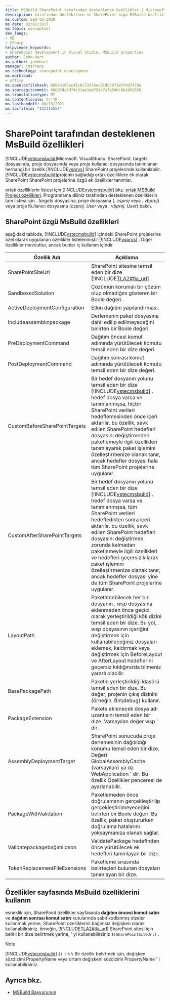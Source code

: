 ```yaml
---
title: MSBuild SharePoint tarafından desteklenen özellikler | Microsoft Docs
description: tarafından desteklenen ve SharePoint özgü MSBuild özellik adları ve açıklamaları listesini okuyun.
ms.custom: SEO-VS-2020
ms.date: 02/02/2017
ms.topic: conceptual
dev_langs:
- VB
- CSharp
helpviewer_keywords:
- SharePoint development in Visual Studio, MSBuild properties
author: John-Hart
ms.author: johnhart
manager: jmartens
ms.technology: sharepoint-development
ms.workload:
- office
ms.openlocfilehash: 66024105ac41c6c72d7eec019d507183fdd7479a
ms.sourcegitcommit: 68897da7d74c31ae1ebf5d47c7b5ddc9b108265b
ms.translationtype: MT
ms.contentlocale: tr-TR
ms.lasthandoff: 08/13/2021
ms.locfileid: "122115557"
---
```

# <a name="msbuild-properties-supported-by-sharepoint"></a>SharePoint tarafından desteklenen MsBuild özellikleri
  [!INCLUDE[vstecmsbuild](../sharepoint/includes/vstecmsbuild-md.md)]Microsoft. VisualStudio. SharePoint. targets dosyasında, proje dosyasında veya proje kullanıcı dosyasında tanımlanan herhangi bir özellik [!INCLUDE[vsprvs](../sharepoint/includes/vsprvs-md.md)] SharePoint projelerinde kullanılabilir. [!INCLUDE[vstecmsbuild](../sharepoint/includes/vstecmsbuild-md.md)]projenin sağladığı ortak özelliklere ek olarak, SharePoint SharePoint projelerine özgü ek özellikler tanımlar.

 ortak özelliklerin listesi için [!INCLUDE[vstecmsbuild](../sharepoint/includes/vstecmsbuild-md.md)] bkz. [ortak MSBuild Project özellikleri](/previous-versions/dotnet/netframework-4.0/bb629394(v=vs.100)). Programlama diliniz tarafından desteklenen özelliklerin tam listesi için *. targets* dosyasına, proje dosyasına (*. csproj* veya *. vbproj*) veya proje Kullanıcı dosyasına (*csproj. User* veya *. vbproj. User*) bakın.

## <a name="msbuild-properties-specific-to-sharepoint"></a>SharePoint özgü MsBuild özellikleri
 aşağıdaki tabloda, [!INCLUDE[vstecmsbuild](../sharepoint/includes/vstecmsbuild-md.md)] içindeki SharePoint projelerine özel olarak uygulanan özellikler listelenmiştir [!INCLUDE[vsprvs](../sharepoint/includes/vsprvs-md.md)] . Diğer özellikler mevcuttur, ancak bunlar iç kullanım içindir.

|Özellik Adı|Açıklama|
|-------------------|-----------------|
|SharePointSiteUrl|SharePoint sitesine temsil eden bir dize [!INCLUDE[TLA2#tla_url](../sharepoint/includes/tla2sharptla-url-md.md)] .|
|SandboxedSolution|Çözümün korumalı bir çözüm olup olmadığını gösteren bir Boole değeri.|
|ActiveDeploymentConfiguration|Etkin dağıtım yapılandırması.|
|Includeassemblınpackage|Derlemenin paket dosyasına dahil edilip edilmeyeceğini belirten bir Boole değeri.|
|PreDeploymentCommand|Dağıtım öncesi komut adımında yürütülecek komutu temsil eden bir dize değeri.|
|PostDeploymentCommand|Dağıtım sonrası komut adımında yürütülecek komutu temsil eden bir dize değeri.|
|CustomBeforeSharePointTargets|Bir hedef dosyanın yolunu temsil eden bir dize [!INCLUDE[vstecmsbuild](../sharepoint/includes/vstecmsbuild-md.md)] . hedef dosya varsa ve tanımlanmışsa, hiçbir SharePoint verileri hedeflemesinden önce içeri aktarılır. bu özellik, sevk edilen SharePoint hedefleri dosyasını değiştirmeden paketlemeyle ilgili özellikleri tanımlayarak paket işlemini özelleştirmenize olanak tanır, ancak hedefler dosyası hala tüm SharePoint projelerine uygulanır.|
|CustomAfterSharePointTargets|Bir hedef dosyanın yolunu temsil eden bir dize [!INCLUDE[vstecmsbuild](../sharepoint/includes/vstecmsbuild-md.md)] . hedef dosya varsa ve tanımlanmışsa, tüm SharePoint verileri hedefledikten sonra içeri aktarılır. bu özellik, sevk edilen SharePoint hedefleri dosyasını değiştirmek zorunda kalmadan paketlemeyle ilgili özellikleri ve hedefleri geçersiz kılarak paket işlemini özelleştirmenize olanak tanır, ancak hedefler dosyası yine de tüm SharePoint projelerine uygulanır.|
|LayoutPath|Paketlenebilecek her bir dosyanın *. wsp* dosyasına eklenmeden önce geçici olarak yerleştirildiği kök dizini temsil eden bir dize. Bu yol, *. wsp* dosyasının içeriğini değiştirmek için kullanabileceğiniz dosyaları eklemek, kaldırmak veya değiştirmek için BeforeLayout ve AfterLayout hedeflerini geçersiz kıldığınızda bilmeniz yararlı olabilir.|
|BasePackagePath|Paketin yerleştirildiği klasörü temsil eden bir dize. Bu değer, projenin çıkış dizinini (örneğin, Bin\debug) kullanır.|
|PackageExtension|Pakete eklenecek dosya adı uzantısını temsil eden bir dize. Varsayılan değer wsp ' dir.|
|AssemblyDeploymentTarget|SharePoint sunucuda proje derlemesinin dağıtıldığı konumu temsil eden bir dize. Değeri GlobalAssemblyCache (varsayılan) ya da WebApplication ' dir. Bu özellik Özellikler penceresi de ayarlanabilir.|
|PackageWithValidation|Paketlemeden önce doğrulamanın gerçekleştirilip gerçekleştirilmeyeceğini belirten bir Boole değeri. Bu özellik, paket oluştururken doğrulama hatalarını yoksaymanıza olanak sağlar.|
|Validatepackagebağımlıdson|ValidatePackage hedefinden önce yürütülecek ek hedefleri tanımlayan bir dize.|
|TokenReplacementFileExensions|Paketleme sırasında belirteçleri bulunan dosyaları tanımlayan bir dize.|

## <a name="use-msbuild-properties-in-the-properties-page"></a>Özellikler sayfasında MsBuild özelliklerini kullanın
 esneklik için, SharePoint özellikler sayfasında **dağıtım öncesi komut satırı** ve **dağıtım sonrası komut satırı** kutularında sabit kodlanmış dizeler kullanmak yerine, SharePoint özelliklerini bağımsız değişken olarak kullanabilirsiniz. örneğin, [!INCLUDE[TLA2#tla_url](../sharepoint/includes/tla2sharptla-url-md.md)] SharePoint sitesi için belirli bir dize belirtmek yerine, ' yi kullanabilirsiniz `$(SharePointSiteUrl)` .

> [!NOTE]
> [!INCLUDE[vstecmsbuild](../sharepoint/includes/vstecmsbuild-md.md)] `$(`  `)` `%`  `%` Bir özellik belirtmek için, değişken sözdizimi PropertyName veya ortam değişkeni sözdizimi PropertyName ' i kullanabilirsiniz.

## <a name="see-also"></a>Ayrıca bkz.

- [MSBuild Başvurunun](../msbuild/msbuild-reference.md)